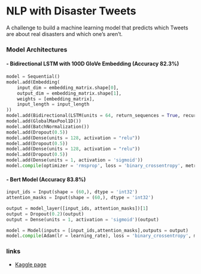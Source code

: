 # NLP with Disaster Tweets
A challenge to build a machine learning model that predicts which Tweets are about real disasters and which one’s aren’t.


### Model Architectures
#### - Bidirectional LSTM with 100D GloVe Embedding (Accuracy 82.3%)
```python
model = Sequential()
model.add(Embedding(
    input_dim = embedding_matrix.shape[0],
    output_dim = embedding_matrix.shape[1],
    weights = [embedding_matrix],
    input_length = input_length
))
model.add(Bidirectional(LSTM(units = 64, return_sequences = True, recurrent_dropout = 0.2)))
model.add(GlobalMaxPool1D())
model.add(BatchNormalization())
model.add(Dropout(0.5))
model.add(Dense(units = 128, activation = "relu"))
model.add(Dropout(0.5))
model.add(Dense(units = 128, activation = "relu"))
model.add(Dropout(0.5))
model.add(Dense(units = 1, activation = 'sigmoid'))
model.compile(optimizer = 'rmsprop', loss = 'binary_crossentropy', metrics = ['accuracy'])
```
#### - Bert Model (Accuracy 83.8%)
```python
input_ids = Input(shape = (60,), dtype = 'int32')
attention_masks = Input(shape = (60,), dtype = 'int32')    

output = model_layer([input_ids, attention_masks])[1]
output = Dropout(0.2)(output)    
output = Dense(units = 1, activation = 'sigmoid')(output)

model = Model(inputs = [input_ids,attention_masks],outputs = output)
model.compile(Adam(lr = learning_rate), loss = 'binary_crossentropy', metrics = ['accuracy'])
```


### links
- [Kaggle page](https://www.kaggle.com/c/nlp-getting-started)
